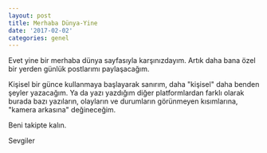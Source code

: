 ```yaml
---
layout: post
title: Merhaba Dünya-Yine
date: '2017-02-02'
categories: genel
---
```

Evet yine bir merhaba dünya sayfasıyla karşınızdayım. Artık daha bana özel bir yerden günlük postlarımı paylaşacağım.

Kişisel bir günce kullanmaya başlayarak sanırım, daha "kişisel" daha benden şeyler yazacağım. Ya da yazı yazdığım diğer platformlardan farklı olarak burada bazı yazıların, olayların ve durumların görünmeyen kısımlarına, "kamera arkasına" değineceğim.

Beni takipte kalın.

Sevgiler